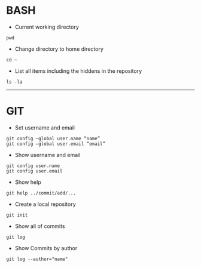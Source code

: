 # BASH
* Current working directory
```
pwd
```
* Change directory to home directory
```
cd ~
```
* List all items including the hiddens in the repository
```
ls -la
```
---
# GIT
* Set username and email 
```
git config –global user.name “name”
git config –global user.email “email”
```
* Show username and email
```
git config user.name
git config user.email
```
* Show help 
```
git help ../commit/add/... 
```
* Create a local repository
```
git init
```
* Show all of commits
```
git log
```
* Show Commits by author
```
git log --author="name"
```
